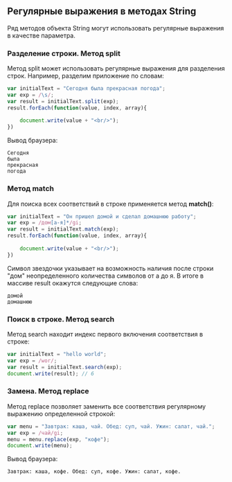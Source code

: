 ## Регулярные выражения в методах String

Ряд методов объекта String могут использовать регулярные выражения в качестве параметра.

### Разделение строки. Метод split

Метод split может использовать регулярные выражения для разделения строк. Например, разделим приложение по словам:

```js
var initialText = "Сегодня была прекрасная погода";
var exp = /\s/;
var result = initialText.split(exp);
result.forEach(function(value, index, array){
    
    document.write(value + "<br/>");
})
```

Вывод браузера:

```browser
Сегодня
была
прекрасная
погода
```

### Метод match

Для поиска всех соответствий в строке применяется метод **match()**:

```js
var initialText = "Он пришел домой и сделал домашнюю работу";
var exp = /дом[а-я]*/gi;
var result = initialText.match(exp);
result.forEach(function(value, index, array){
    
    document.write(value + "<br/>");
})
```

Символ звездочки указывает на возможность наличия после строки "дом" неопределенного количества символов от а до я. В итоге в массиве result 
окажутся следующие слова:

```browser
домой
домашнюю
```

### Поиск в строке. Метод search

Метод search находит индекс первого включения соответствия в строке:

```js
var initialText = "hello world";
var exp = /wor/;
var result = initialText.search(exp);
document.write(result); // 6
```

### Замена. Метод replace

Метод replace позволяет заменить все соответствия регулярному выражению определенной строкой:

```js
var menu = "Завтрак: каша, чай. Обед: суп, чай. Ужин: салат, чай.";
var exp = /чай/gi;
menu = menu.replace(exp, "кофе");
document.write(menu);
```

Вывод браузера:

```browser
Завтрак: каша, кофе. Обед: суп, кофе. Ужин: салат, кофе.
```

